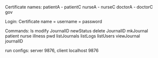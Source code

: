 Certificate names:
       patientA - patientC
       nurseA - nurseC
       doctorA - doctorC
       gov

Login:
Certificate name = username = password


Commands:
ls
modify JournalID newStatus
delete JournalID
mkJournal patient nurse illness pwd
listJournals
listLogs
listUsers
viewJournal journalID

run configs: server 9876,
             client localhost 9876

